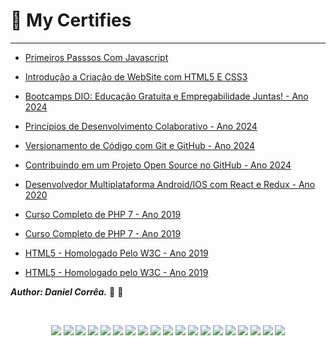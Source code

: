 # 🥇 My Certifies
---

- [Primeiros Passsos Com Javascript](./Primeiros%20Passos%20Com%20Javascript.pdf)

- [Introdução a Criação de WebSite com HTML5 E CSS3](./Introdução%20a%20Criação%20de%20Websites%20com%20HTML5%20e%20CSS3.pdf)

- [Bootcamps DIO: Educação Gratuita e Empregabilidade Juntas! - Ano 2024](./Bootcamps%20DIO%20Educação%20Gratuita%20e%20Empregabilidade%20Juntas.pdf)

- [Princípios de Desenvolvimento Colaborativo - Ano 2024](./Princípios%20de%20desenvolvimento%20colaborativo.pdf)

- [Versionamento de Código com Git e GitHub - Ano 2024](./Versionamento%20de%20Código%20com%20Git%20e%20GitHub.pdf)

- [Contribuindo em um Projeto Open Source no GitHub - Ano 2024](./Contribuindo%20em%20um%20Projeto%20Open%20Source%20no%20GitHub.pdf)

- [Desenvolvedor Multiplataforma Android/IOS com React e Redux - Ano 2020](./developer-android-ios.jpg)

- [Curso Completo de PHP 7 - Ano 2019](./Hcode_certificade.pdf)

- [Curso Completo de PHP 7 - Ano 2019](./Certificado%20-%20Curso%20Completo%20de%20PHP%207%20-%20Daniel%20de%20Paula%20Corrêa.png)

- [HTML5 - Homologado Pelo W3C - Ano 2019](./Certificate.pdf)

- [HTML5 - Homologado pelo W3C - Ano 2019](./Transcript.pdf)

***Author: Daniel Corrêa.*** 🚀 💜

<br>

<p align="center">
<img src="https://img.shields.io/badge/git-%23F05033.svg?style=for-the-badge&logo=git&logoColor=white">
<img src="https://img.shields.io/badge/github-%23121011.svg?style=for-the-badge&logo=github&logoColor=white">
<img src="https://img.shields.io/badge/c-%2300599C.svg?style=for-the-badge&logo=c&logoColor=white">
<img src="https://img.shields.io/badge/CMake-%23008FBA.svg?style=for-the-badge&logo=cmake&logoColor=white">
<img src="https://img.shields.io/badge/php-%23777BB4.svg?style=for-the-badge&logo=php&logoColor=white">
<img src="https://img.shields.io/badge/html5-%23E34F26.svg?style=for-the-badge&logo=html5&logoColor=white">
<img src="https://img.shields.io/badge/css3-%231572B6.svg?style=for-the-badge&logo=css3&logoColor=white">
<img src="https://img.shields.io/badge/SASS-hotpink.svg?style=for-the-badge&logo=SASS&logoColor=white">
<img src="https://img.shields.io/badge/less-2B4C80?style=for-the-badge&logo=less&logoColor=white">
<img src="https://img.shields.io/badge/react-%2320232a.svg?style=for-the-badge&logo=react&logoColor=%2361DAFB">
<img src="https://img.shields.io/badge/react_native-%2320232a.svg?style=for-the-badge&logo=react&logoColor=%2361DAFB">
<img src="https://img.shields.io/badge/javascript-%23323330.svg?style=for-the-badge&logo=javascript&logoColor=%23F7DF1E">
<img src="https://img.shields.io/badge/typescript-%23007ACC.svg?style=for-the-badge&logo=typescript&logoColor=white">
<img src="https://img.shields.io/badge/webpack-%238DD6F9.svg?style=for-the-badge&logo=webpack&logoColor=black">
<img src="https://img.shields.io/badge/angular-%23DD0031.svg?style=for-the-badge&logo=angular&logoColor=white">
<img src="https://img.shields.io/badge/node.js-6DA55F?style=for-the-badge&logo=node.js&logoColor=white">
<img src="https://img.shields.io/badge/express.js-%23404d59.svg?style=for-the-badge&logo=express&logoColor=%2361DAFB">
<img src="https://img.shields.io/badge/Babel-F9DC3e?style=for-the-badge&logo=babel&logoColor=black">
<img src="https://img.shields.io/badge/bootstrap-%23563D7C.svg?style=for-the-badge&logo=bootstrap&logoColor=white">
</p>